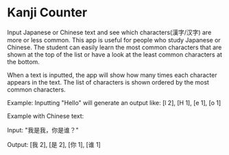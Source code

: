 # Kanji Counter

Input Japanese or Chinese text and see which characters(漢字/汉字) are more or less common. 
This app is useful for people who study Japanese or Chinese. The student can easily learn the most common characters that are shown at the top of the list or have a look at the least common characters at the bottom. 

When a text is inputted, the app will show how many times each character appears in the text.
The list of characters is shown ordered by the most common characters.

Example: 
Inputting "Hello" will generate an output like: [l 2], [H 1], [e 1], [o 1]

Example with Chinese text:

Input: "我是我，你是谁？"

Output: [我 2], [是 2], [你 1], [谁 1]
